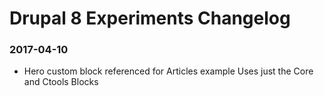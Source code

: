 # Drupal 8 Experiments Changelog

### 2017-04-10
* Hero custom block referenced for Articles example
  Uses just the Core and Ctools Blocks
